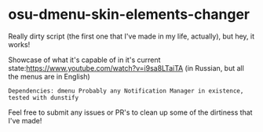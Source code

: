 # osu-dmenu-skin-elements-changer
Really dirty script (the first one that I've made in my life, actually), but hey, it works! 


Showcase of what it's capable of in it's current state:https://www.youtube.com/watch?v=i9sa8LTaiTA (in Russian, but all the menus are in English)

``Dependencies:
dmenu
Probably any Notification Manager in existence, tested with dunstify``

Feel free to submit any issues or PR's to clean up some of the dirtiness that I've made!
